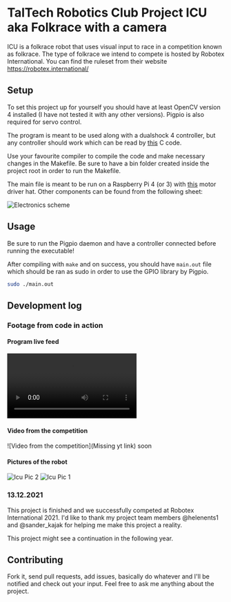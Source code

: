 
# TalTech Robotics Club Project ICU aka Folkrace with a camera

ICU is a folkrace robot that uses visual input to race in a competition known as folkrace. The type of folkrace we intend to compete is hosted by Robotex International. You can find the ruleset from their website https://robotex.international/

## Setup

To set this project up for yourself you should have at least OpenCV version 4 installed (I have not tested it with any other versions). Pigpio is also required for servo control.

The program is meant to be used along with a dualshock 4 controller, but any controller should work which can be read by [this](https://gist.github.com/jasonwhite/c5b2048c15993d285130) C code.

Use your favourite compiler to compile the code and make necessary changes in the Makefile. Be sure to have a bin folder created inside the project root in order to run the Makefile.

The main file is meant to be run on a Raspberry Pi 4 (or 3) with [this](https://www.waveshare.com/motor-driver-hat.htm) motor driver hat. Other components can be found from the following sheet:

![Electronics scheme](https://gitlab.com/Fyoxy/icu/-/raw/main/readme/ICU_Scheme.PNG)

## Usage

Be sure to run the Pigpio daemon and have a controller connected before running the executable!

After compiling with `make` and on success, you should have `main.out` file which should be ran as sudo in order to use the GPIO library by Pigpio.
```bash
sudo ./main.out
```

## Development log

### Footage from code in action

#### Program live feed
![Live feed from program](https://gitlab.com/Fyoxy/icu/-/raw/main/readme/icu_in_action.mp4)

#### Video from the competition
![Video from the competition](Missing yt link)
soon

#### Pictures of the robot
![Icu Pic 2](https://gitlab.com/Fyoxy/icu/-/raw/main/readme/icu_robot_2.png) ![Icu Pic 1](https://gitlab.com/Fyoxy/icu/-/raw/main/readme/icu_robot_1.png)

### 13.12.2021
This project is finished and we successfully competed at Robotex International 2021. I'd like to thank my project team members @helenents1 and @sander_kajak for helping me make this project a reality.

This project might see a continuation in the following year.

## Contributing

Fork it, send pull requests, add issues, basically do whatever and I'll be notified and check out your input.
Feel free to ask me anything about the project.
